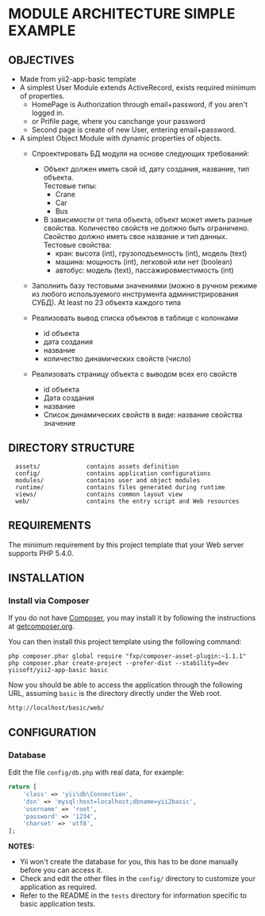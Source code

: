 MODULE ARCHITECTURE SIMPLE EXAMPLE
==================================

OBJECTIVES
----------

* Made from yii2-app-basic template
* A simplest User Module extends ActiveRecord, exists required minimum of properties.
   * HomePage is Authorization through email+password, if you aren't logged in.
   * or Prifile page, where you canchange your password
   * Second page is create of new User, entering email+password.
* A simplest Object Module with dynamic properties of objects.
   * Спроектировать БД модуля на основе следующих требований:
      * Объект должен иметь свой id, дату создания, название, тип объекта.  
      Тестовые типы:
         * Crane
         * Car
         * Bus  
      * В зависимости от типа объекта, объект может иметь разные свойства. Количество свойств не должно быть ограничено. Свойство должно иметь свое название и тип данных.  
      Тестовые свойства:
         * кран: высота (int), грузоподъемность (int), модель (text)
         * машина: мощность (int), легковой или нет (boolean)
         * автобус: модель (text), пассажировместимость (int)  
   * Заполнить базу тестовыми значениями (можно в ручном режиме из любого используемого инструмента администрирования СУБД). At least по 2­3 объекта каждого типа  
   * Реализовать вывод списка объектов в таблице с колонками
      * id объекта
      * дата создания
      * название
      * количество динамических свойств (число)
      
   * Реализовать страницу объекта с выводом всех его свойств
      * id объекта
      * Дата создания
      * название
      * Список динамических свойств в виде: название свойства значение


DIRECTORY STRUCTURE
-------------------

      assets/             contains assets definition
      config/             contains application configurations
      modules/            contains user and object modules
      runtime/            contains files generated during runtime
      views/              contains common layout view
      web/                contains the entry script and Web resources


REQUIREMENTS
------------

The minimum requirement by this project template that your Web server supports PHP 5.4.0.


INSTALLATION
------------

### Install via Composer

If you do not have [Composer](http://getcomposer.org/), you may install it by following the instructions
at [getcomposer.org](http://getcomposer.org/doc/00-intro.md#installation-nix).

You can then install this project template using the following command:

~~~
php composer.phar global require "fxp/composer-asset-plugin:~1.1.1"
php composer.phar create-project --prefer-dist --stability=dev yiisoft/yii2-app-basic basic
~~~

Now you should be able to access the application through the following URL, assuming `basic` is the directory
directly under the Web root.

~~~
http://localhost/basic/web/
~~~


CONFIGURATION
-------------

### Database

Edit the file `config/db.php` with real data, for example:

```php
return [
    'class' => 'yii\db\Connection',
    'dsn' => 'mysql:host=localhost;dbname=yii2basic',
    'username' => 'root',
    'password' => '1234',
    'charset' => 'utf8',
];
```

**NOTES:**
- Yii won't create the database for you, this has to be done manually before you can access it.
- Check and edit the other files in the `config/` directory to customize your application as required.
- Refer to the README in the `tests` directory for information specific to basic application tests.
